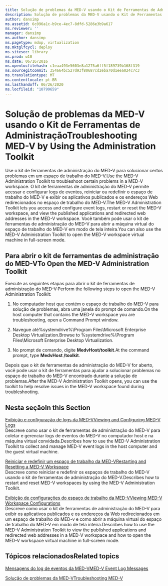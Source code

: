 ```yaml
---
title: Solução de problemas da MED-V usando o Kit de Ferramentas de Administração
description: Solução de problemas da MED-V usando o Kit de Ferramentas de Administração
author: dansimp
ms.assetid: 6c096a1c-b9ce-4ec7-8dfd-5286e3b9a617
ms.reviewer: ''
manager: dansimp
ms.author: dansimp
ms.pagetype: mdop, virtualization
ms.mktglfcycl: deploy
ms.sitesec: library
ms.prod: w10
ms.date: 06/16/2016
ms.openlocfilehash: c1eaa493e5603e8a1275a6ff5f189739b168f319
ms.sourcegitcommit: 354664bc527d93f80687cd2eba70d1eea024c7c3
ms.translationtype: MT
ms.contentlocale: pt-BR
ms.lasthandoff: 06/26/2020
ms.locfileid: "10799659"
---
```

# <span data-ttu-id="7a8c4-103">Solução de problemas da MED-V usando o Kit de Ferramentas de Administração</span><span class="sxs-lookup"><span data-stu-id="7a8c4-103">Troubleshooting MED-V by Using the Administration Toolkit</span></span>


<span data-ttu-id="7a8c4-104">Use o kit de ferramentas de administração do MED-V para solucionar certos problemas em um espaço de trabalho do MED-V.</span><span class="sxs-lookup"><span data-stu-id="7a8c4-104">Use the MED-V Administration Toolkit to troubleshoot certain problems in a MED-V workspace.</span></span> <span data-ttu-id="7a8c4-105">O kit de ferramentas de administração do MED-V permite acessar e configurar logs de eventos, reiniciar ou redefinir o espaço de trabalho do MED-V e exibir os aplicativos publicados e os endereços Web redirecionados no espaço de trabalho do MED-V.</span><span class="sxs-lookup"><span data-stu-id="7a8c4-105">The MED-V Administration Toolkit lets you access and configure event logs, restart or reset the MED-V workspace, and view the published applications and redirected web addresses in the MED-V workspace.</span></span> <span data-ttu-id="7a8c4-106">Você também pode usar o kit de ferramentas de administração do MED-V para abrir a máquina virtual do espaço de trabalho do MED-V em modo de tela inteira.</span><span class="sxs-lookup"><span data-stu-id="7a8c4-106">You can also use the MED-V Administration Toolkit to open the MED-V workspace virtual machine in full-screen mode.</span></span>

## <span data-ttu-id="7a8c4-107">Para abrir o kit de ferramentas de administração do MED-V</span><span class="sxs-lookup"><span data-stu-id="7a8c4-107">To Open the MED-V Administration Toolkit</span></span>


<span data-ttu-id="7a8c4-108">Execute as seguintes etapas para abrir o kit de ferramentas de administração do MED-V:</span><span class="sxs-lookup"><span data-stu-id="7a8c4-108">Perform the following steps to open the MED-V Administration Toolkit:</span></span>

1.  <span data-ttu-id="7a8c4-109">No computador host que contém o espaço de trabalho do MED-V para solução de problemas, abra uma janela do prompt de comando.</span><span class="sxs-lookup"><span data-stu-id="7a8c4-109">On the host computer that contains the MED-V workspace you are troubleshooting, open a Command Prompt window.</span></span>

2.  <span data-ttu-id="7a8c4-110">Navegue até%systemdrive%\\Program Files\\Microsoft Enterprise Desktop Virtualization.</span><span class="sxs-lookup"><span data-stu-id="7a8c4-110">Browse to %systemdrive%\\Program Files\\Microsoft Enterprise Desktop Virtualization.</span></span>

3.  <span data-ttu-id="7a8c4-111">No prompt de comando, digite **MedvHost/toolkit**.</span><span class="sxs-lookup"><span data-stu-id="7a8c4-111">At the command prompt, type **MedvHost /toolkit**.</span></span>

<span data-ttu-id="7a8c4-112">Depois que o kit de ferramentas de administração do MED-V for aberto, você pode usar o kit de ferramentas para ajudar a solucionar problemas no espaço de trabalho do MED-V encontrado durante a solução de problemas.</span><span class="sxs-lookup"><span data-stu-id="7a8c4-112">After the MED-V Administration Toolkit opens, you can use the toolkit to help resolve issues in the MED-V workspace found during troubleshooting.</span></span>

## <span data-ttu-id="7a8c4-113">Nesta seção</span><span class="sxs-lookup"><span data-stu-id="7a8c4-113">In this Section</span></span>


<a href="" id="viewing-and-configuring-med-v-logs"></a>[<span data-ttu-id="7a8c4-114">Exibição e configuração de logs da MED-V</span><span class="sxs-lookup"><span data-stu-id="7a8c4-114">Viewing and Configuring MED-V Logs</span></span>](viewing-and-configuring-med-v-logs.md)  
<span data-ttu-id="7a8c4-115">Descreve como usar o kit de ferramentas de administração do MED-V para coletar e gerenciar logs de eventos do MED-V no computador host e na máquina virtual convidada.</span><span class="sxs-lookup"><span data-stu-id="7a8c4-115">Describes how to use the MED-V Administration Toolkit to collect and manage MED-V event logs in the host computer and the guest virtual machine.</span></span>

<a href="" id="restarting-and-resetting-a-med-v-workspace"></a>[<span data-ttu-id="7a8c4-116">Reiniciar e redefinir um espaço de trabalho da MED-V</span><span class="sxs-lookup"><span data-stu-id="7a8c4-116">Restarting and Resetting a MED-V Workspace</span></span>](restarting-and-resetting-a-med-v-workspace.md)  
<span data-ttu-id="7a8c4-117">Descreve como reiniciar e redefinir os espaços de trabalho do MED-V usando o kit de ferramentas de administração do MED-V.</span><span class="sxs-lookup"><span data-stu-id="7a8c4-117">Describes how to restart and reset MED-V workspaces by using the MED-V Administration Toolkit.</span></span>

<a href="" id="viewing-med-v-workspace-configurations"></a>[<span data-ttu-id="7a8c4-118">Exibição de configurações do espaço de trabalho da MED-V</span><span class="sxs-lookup"><span data-stu-id="7a8c4-118">Viewing MED-V Workspace Configurations</span></span>](viewing-med-v-workspace-configurations.md)  
<span data-ttu-id="7a8c4-119">Descreve como usar o kit de ferramentas de administração do MED-V para exibir os aplicativos publicados e os endereços da Web redirecionados em um espaço de trabalho do MED-v e como abrir a máquina virtual do espaço de trabalho do MED-V em modo de tela inteira.</span><span class="sxs-lookup"><span data-stu-id="7a8c4-119">Describes how to use the MED-V Administration Toolkit to view the published applications and redirected web addresses in a MED-V workspace and how to open the MED-V workspace virtual machine in full-screen mode.</span></span>

## <span data-ttu-id="7a8c4-120">Tópicos relacionados</span><span class="sxs-lookup"><span data-stu-id="7a8c4-120">Related topics</span></span>


[<span data-ttu-id="7a8c4-121">Mensagens do log de eventos da MED-V</span><span class="sxs-lookup"><span data-stu-id="7a8c4-121">MED-V Event Log Messages</span></span>](med-v-event-log-messages.md)

[<span data-ttu-id="7a8c4-122">Solução de problemas da MED-V</span><span class="sxs-lookup"><span data-stu-id="7a8c4-122">Troubleshooting MED-V</span></span>](troubleshooting-med-vmedv2.md)

 

 





